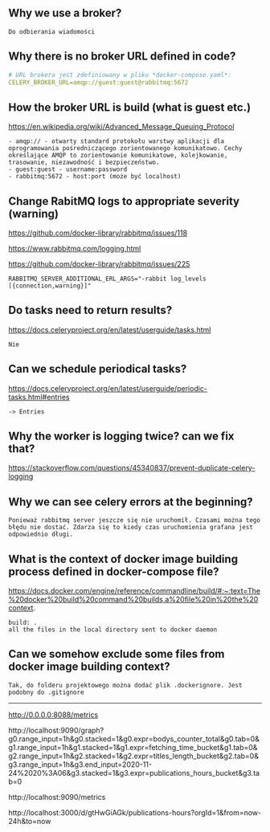 ## Why we use a broker?
    Do odbierania wiadomości

## Why there is no broker URL defined in code?
``` yaml
# URL brokera jest zdefiniowany w pliku *docker-compose.yaml*:
CELERY_BROKER_URL=amqp://guest:guest@rabbitmq:5672
```

## How the broker URL is build (what is guest etc.)
https://en.wikipedia.org/wiki/Advanced_Message_Queuing_Protocol

    - amqp:// - otwarty standard protokołu warstwy aplikacji dla oprogramowania pośredniczącego zorientowanego komunikatowo. Cechy określające AMQP to zorientowanie komunikatowe, kolejkowanie, trasowanie, niezawodność i bezpieczeństwo.
    - guest:guest - username:password
    - rabbitmq:5672 - host:port (może być localhost)

## Change RabitMQ logs to appropriate severity (warning)
https://github.com/docker-library/rabbitmq/issues/118

https://www.rabbitmq.com/logging.html

https://github.com/docker-library/rabbitmq/issues/225

    RABBITMQ_SERVER_ADDITIONAL_ERL_ARGS="-rabbit log_levels [{connection,warning}]"

## Do tasks need to return results?
https://docs.celeryproject.org/en/latest/userguide/tasks.html

    Nie

## Can we schedule periodical tasks?
https://docs.celeryproject.org/en/latest/userguide/periodic-tasks.html#entries

    -> Entries

## Why the worker is logging twice? can we fix that?
https://stackoverflow.com/questions/45340837/prevent-duplicate-celery-logging

## Why we can see celery errors at the beginning?
    Ponieważ rabbitmq server jeszcze się nie uruchomił. Czasami można tego błędu nie dostać. Zdarza się to kiedy czas uruchomienia grafana jest odpowiednio długi.

## What is the context of docker image building process defined in docker-compose file?
https://docs.docker.com/engine/reference/commandline/build/#:~:text=The%20docker%20build%20command%20builds,a%20file%20in%20the%20context.
    
    build: .
    all the files in the local directory sent to docker daemon

## Can we somehow exclude some files from docker image building context?
    Tak, do folderu projektowego można dodać plik .dockerignore. Jest podobny do .gitignore

---------------
http://0.0.0.0:8088/metrics

http://localhost:9090/graph?g0.range_input=1h&g0.stacked=1&g0.expr=bodys_counter_total&g0.tab=0&g1.range_input=1h&g1.stacked=1&g1.expr=fetching_time_bucket&g1.tab=0&g2.range_input=1h&g2.stacked=1&g2.expr=titles_length_bucket&g2.tab=0&g3.range_input=1h&g3.end_input=2020-11-24%2020%3A06&g3.stacked=1&g3.expr=publications_hours_bucket&g3.tab=0

http://localhost:9090/metrics

http://localhost:3000/d/gtHwGiAGk/publications-hours?orgId=1&from=now-24h&to=now